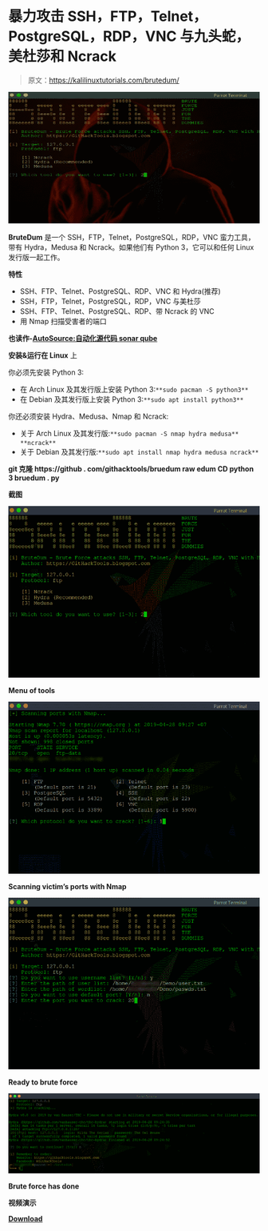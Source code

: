 # 暴力攻击 SSH，FTP，Telnet，PostgreSQL，RDP，VNC 与九头蛇，美杜莎和 Ncrack

> 原文：<https://kalilinuxtutorials.com/brutedum/>

[![BruteDum : Brute Force Attacks SSH, FTP, Telnet, PostgreSQL, RDP, VNC with Hydra, Medusa and Ncrack](img/f2c03fdc354e65f54521aeec1de3f938.png "BruteDum : Brute Force Attacks SSH, FTP, Telnet, PostgreSQL, RDP, VNC with Hydra, Medusa and Ncrack")](https://3.bp.blogspot.com/-mBwm7CTyL7E/XNZDsyxjg5I/AAAAAAAAAN4/Gu1RH-ADH8MQfvZiBL2YrP3vy4SNSVXKACLcBGAs/s1600/Screenshots-1%2B%25281%2529.png)

**BruteDum** 是一个 SSH，FTP，Telnet，PostgreSQL，RDP，VNC 蛮力工具，带有 Hydra，Medusa 和 Ncrack。如果他们有 Python 3，它可以和任何 Linux 发行版一起工作。

**特性**

*   SSH、FTP、Telnet、PostgreSQL、RDP、VNC 和 Hydra(推荐)
*   SSH，FTP，Telnet，PostgreSQL，RDP，VNC 与美杜莎
*   SSH、FTP、Telnet、PostgreSQL、RDP、带 Ncrack 的 VNC
*   用 Nmap 扫描受害者的端口

**也读作-[AutoSource:自动化源代码 sonar qube](https://kalilinuxtutorials.com/autosource-sonarqube/)**

**安装&运行在 Linux** 上

你必须先安装 Python 3:

*   在 Arch Linux 及其发行版上安装 Python 3:`**sudo pacman -S python3**`
*   在 Debian 及其发行版上安装 Python 3:`**sudo apt install python3**`

你还必须安装 Hydra、Medusa、Nmap 和 Ncrack:

*   关于 Arch Linux 及其发行版:`**sudo pacman -S nmap hydra medusa** **ncrack**`
*   关于 Debian 及其发行版:`**sudo apt install nmap hydra medusa ncrack**`

**git 克隆 https://github . com/githacktools/bruedum
raw edum CD
python 3 bruedum . py**

**截图**

![](img/abb9694eb04eb8e2691555ad1c576d89.png)

**Menu of tools** 

![](img/a75f254ae0b2bf3ac4ed8710213a0125.png)

**Scanning victim’s ports with Nmap**

![](img/e348e67b6b218234e4511530fe39f8b8.png)

**Ready to brute force**

![](img/a5fcd340ba9be0a94f3fc50a20983a2f.png)

**Brute force has done**

**视频演示**

[**Download**](https://github.com/GitHackTools/BruteDum)